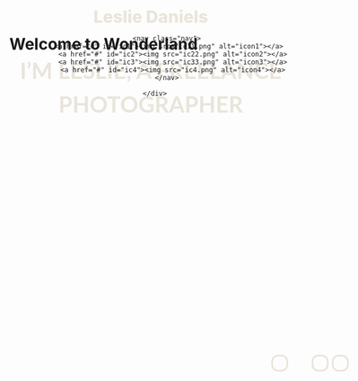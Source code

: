 <!DOCTYPE html5>
<html lang="en">
<style>
   <meta charset="UTF-8">
   <link rel="stylesheet" href="assets/css/style.css">
body {
  font-family: 'Lato', sans-serif;
  font-size: 17px;
  color: #3c3930;
  line-height: 1.6;
  margin: 0;
  height: 900px;
}
h1, h2, h3, h4, h5, h6 {
   margin: 0;
   }
 
* {box-sizing: border-box;}

#circle_1:hover circle {
    width: 28px;
    height: 28px;
    background: #e9e5db;
	border: 3px solid #e9e5db;
	-moz-border-radius: 14px;
    -webkit-border-radius:  14px;
    border-radius: 14px;
}

#ic1:hover img { width: 40px; }
#ic2:hover img { width: 40px; }
#ic3:hover img { width: 40px; }
#ic4:hover img { width: 40px; }
.intro {
   width: 100%;
   height: 100vh;
   background: url("../help/photo25.jpg")center no-repeat;
   -webkit-background-size: cover;
   background-size: cover;
   }
.nav {
  font-size: 68px;
  padding-left: 1px;
  }
 .header-inner {
   display: flex;
   justify: space-between;
   align-items: left;
   } 
.header_logo {
   font-size: 30px;
   font-weight: 800;
   color: #e9e5db;   
   } 
 #circle {
    width: 24px;
    height: 24px;
    background: #transparent;
	border: 3px solid #e9e5db;
	-moz-border-radius: 12px;
    -webkit-border-radius:  12px;
    border-radius: 12px;
	}
.circle_ {
   width: 100%;
   max-width: 120px;
   position: absolute;
   top: 670px;
   left: 695px;
   }

#circle2 {
    width: 24px;
    height: 24px;
    background: transparent;
	border: 3px solid #e9e5db;
	-moz-border-radius: 12px;
    -webkit-border-radius:  12px;
    border-radius: 12px;
	}

.circle2_ {
   width: 100%;
   max-width: 120px;
   position: absolute;
   top: 670px;
   left: 731px;
   }
#circle3 {
    width: 24px;
    height: 24px;
    background: transparent;
	border: 3px solid #e9e5db;
	-moz-border-radius: 12px;
    -webkit-border-radius:  12px;
    border-radius: 12px;
	}
.circle3_ {
   width: 100%;
   max-width: 120px;
   position: absolute;
   top: 670px;
   left: 767px;
   }
#circle4 {
    width: 24px;
    height: 24px;
    background: transparent;
	border: 3px solid #e9e5db;
	-moz-border-radius: 12px;
    -webkit-border-radius:  12px;
    border-radius: 12px;
	}
.circle4_ {
   width: 100%;
   max-width: 120px;
   position: absolute;
   top: 670px;
   left: 803px;
   }
.container {
   width: 100%;
   max-width: 1200px;
   margin: 0 auto;
   padding-top: 50px;
   }
.icons {
   padding-left: 900px;
   padding-top: -10px;
   }
.section {
   padding: 50px;
   color: #3c3930;
   }
.section_container {
   width: 100%;
   max-width: 800px;
   margin: 0 auto 200px;
   text-align: center;
   }  
.section_title {
    padding-top: 35px;
	font-weight: 700;
	font-size: 45px;
	text-transform: uppercase;
	font-family: 'Lato', sans-serif;
	}
.section_text {
   padding-top: 35px;
   font-family: 'Lato', sans-serif;
   font-size: 25px;
   font-weight: 700px;
   color: black;
   }
    

 .intro_title {
    padding-top: 250px;
    font-size: 85px;
	color: #e9e5db;
	font-family: 'Satisfy', cursive;
    text-align: center;
	line-height: 1.1;
	
	}
.intro_inner {
   width: 100%;
   max-width: 1000px;
   marging: 0 auto;
   padding-left: 150px;
   }
.intro_posttitle {
    font-size: 40px;
	color: #e9e5db;
	font-family: 'Lato', sans-serif;
    text-align: center;
	line-height: 1.5;
	text-transform: uppercase;
   }
.header {
   width: 100%;
   position: absolute;
   top: 0;
   left: 0;
   right:0;
   z-index: 1000;
   padding-top: 0px;
   }

#title_ {
   position: absolute;
   font-family: 'Lato', sans-serif;
   font-size: 45px;
   text-transform: uppercase;
   }



</style>
<head>
   <meta charset="UTF-8">
   <link rel="stylesheet" href="assets/css/style.css">
<link rel="preconnect" href="https://fonts.gstatic.com">
<link href="https://fonts.googleapis.com/css2?family=Lato:wght@100&display=swap" rel="stylesheet">
   <title> Wonderland </title>
</head>
<body>
<meta charset="UTF-8">
<link rel="stylesheet" href="assets/css/style.css">
<link rel="preconnect" href="https://fonts.gstatic.com">
<link href="https://fonts.googleapis.com/css2?family=Satisfy&display=swap" rel="stylesheet">
<link rel="preconnect" href="https://fonts.gstatic.com">
<link href="https://fonts.googleapis.com/css2?family=Lato:wght@300&display=swap" rel="stylesheet">
<header class="header">
   <div class="container">
      <div class="header_inner">
	         <div class="header_logo"> Leslie Daniels </div>
			
			<nav class="nav">
	           <a href="#" id="ic1"><img src="ic11.png" alt="icon1"></a>  
	           <a href="#" id="ic2"><img src="ic22.png" alt="icon2"></a>
	           <a href="#" id="ic3"><img src="ic33.png" alt="icon3"></a>
	           <a href="#" id="ic4"><img src="ic4.png" alt="icon4"></a>
			</nav>
	     
	  </div>
   </div>
</header>
<div class="intro">
   <div class="container">
      <div class="intro_inner">
         <h1 class="intro_title"> Welcome to Wonderland</h1>
         <h2 class="intro_posttitle name">I’m leslie, a freelance photographer</h2>
         <a href="#" id="circle_1" ><div id="circle" class="circle_"></div></a>
		 <a href="#"><div id="circle2" class="circle2_"></div></a>
		 <a href="#"><div id="circle3" class="circle3_"></div></a>
		 <a href="#"><div id="circle4" class="circle4_"></div></a>
      </div>
   </div>
</div>
<section class="section">
    <div class="section_container">
	    <img src="camera.png" width="110" height="110" class="camera" alt="Camera">
	    <h2 class="section_title">Everyday’s a journey</h2>
	    <div class="section_text">
	      <div>Lorem Ipsum is simply dummy text of the printing and typesetting industry.</div> 
	      <div>Lorem Ipsum has been the industry's standard dummy text ever since the 1500s, when an unknown printer took a galley of type and scrambled it to make a type specimen book.</div>
	    </div>
	</div>
</section>
</body>
</html> 
